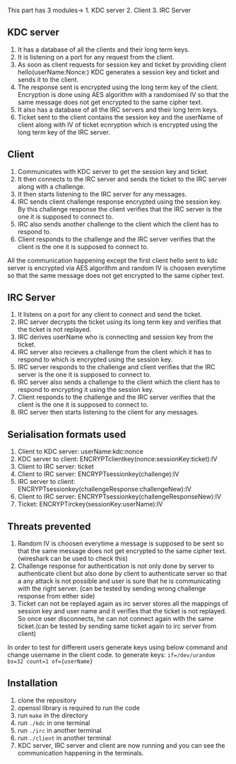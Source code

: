 This part has 3 modules-> 1. KDC server 2. Client 3. IRC Server

## KDC server
1) It has a database of all the clients and their long term keys.
2) It is listening on a port for any request from the client.
3) As soon as client requests for session key and ticket by providing client hello(userName:Nonce:) KDC generates a session key and ticket and sends it to the client.
4) The response sent is encrypted using the long term key of the client. Encryption is done using AES algorithm with a randomised IV so that the same message does not get encrypted to the same cipher text.
5) It also has a database of all the IRC servers and their long term keys.
6) Ticket sent to the client contains the session key and the userName of client along with IV of ticket ecnryption which is encrypted using the long term key of the IRC server.

## Client
1) Communicates with KDC server to get the session key and ticket.
2) It then connects to the IRC server and sends the ticket to the IRC server along with a challenge.
3) It then starts listening to the IRC server for any messages.
4) IRC sends client challenge response encrypted using the session key. By this challenge response the client verifies that the IRC server is the one it is supposed to connect to.
5) IRC also sends another challenge to the client which the client has to respond to.
6) Client responds to the challenge and the IRC server verifies that the client is the one it is supposed to connect to.

All the communication happening except the first client hello sent to kdc server is encrypted via AES algorithm and random IV is choosen everytime so that the same message does not get encrypted to the same cipher text.

## IRC Server
1) It listens on a port for any client to connect and send the ticket.
2) IRC server decrypts the ticket using its long term key and verifies that the ticket is not replayed.
3) IRC derives userName who is connecting and session key from the ticket.
4) IRC server also recieves a challenge from the client which it has to respond to which is encrypted using the session key.
5) IRC server responds to the challenge and client verifies that the IRC server is the one it is supposed to connect to.
6) IRC server also sends a challenge to the client which the client has to respond to encrypting it using the session key.
7) Client responds to the challenge and the IRC server verifies that the client is the one it is supposed to connect to.
8) IRC server then starts listening to the client for any messages.

## Serialisation formats used
1) Client to KDC server: userName:kdc:nonce
2) KDC server to client: ENCRYPTclientkey(nonce:sessionKey:ticket):IV
3) Client to IRC server: ticket
4) Client to IRC server: ENCRYPTsessionkey(challenge):IV
5) IRC server to client: ENCRYPTsessionkey(challengeResponse:challengeNew):IV
6) Client to IRC server: ENCRYPTsessionkey(challengeResponseNew):IV
7) Ticket: ENCRYPTirckey(sessionKey:userName):IV

## Threats prevented
1) Random IV is choosen everytime a message is supposed to be sent so that the same message does not get encrypted to the same cipher text. (wireshark can be used to check this)
2) Challenge response for authentication is not only done by server to authenticate client but also done by client to authenticate server so that a any attack is not possible and user is sure that he is communicating with the right server. (can be tested by sending wrong challenge response from either side)
3) Ticket can not be replayed again as irc server stores all the mappings of session key and user name and it verifies that the ticket is not replayed. So once user disconnects, he can not connect again with the same ticket.(can be tested by sending same ticket again to irc server from client)

In order to test for different users generate keys using below command and change username in the client code.
to generate keys:
```if=/dev/urandom bs=32 count=1 of={userName}```

## Installation
1) clone the repository
1) openssl library is required to run the code
2) run ```make``` in the directory
3) run ```./kdc``` in one terminal
4) run ```./irc``` in another terminal
5) run ```./client``` in another terminal
6) KDC server, IRC server and client are now running and you can see the communication happening in the terminals.
